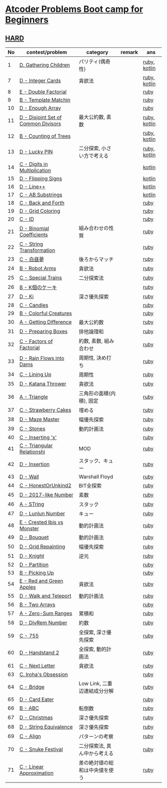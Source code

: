 # [Atcoder Problems Boot camp for Beginners](https://kenkoooo.com/atcoder/#/training)

## [HARD](https://kenkoooo.com/atcoder/#/training/Boot%20camp%20for%20Beginners/3)

| No | contest/problem | category | remark | ans |
|----|-----------------|----------|--------|-----|
| 1 | [D. Gathering Children](https://atcoder.jp/contests/abc136/tasks/abc136_d) | パリティ(偶奇性) | | [ruby](hard/ruby/abc136_d.rb), [kotlin](hard/kotlin/abc136_d.kt) |
| 7 | [D - Integer Cards](https://atcoder.jp/contests/abc127/tasks/abc127_d) | 貪欲法 | | [ruby](hard/ruby/abc127_d.rb), [kotlin](hard/kotlin/abc127_d.kt) |
| 8 | [E - Double Factorial](https://atcoder.jp/contests/abc148/tasks/abc148_e) | | | [ruby](hard/ruby/abc148_e.rb) |
| 9 | [B - Template Matchin](https://atcoder.jp/contests/abc054/tasks/abc054_b) | | | [ruby](hard/ruby/abc054_b.rb) |
| 10 | [D - Enough Array](https://atcoder.jp/contests/abc130/tasks/abc130_d) | | | [ruby](hard/ruby/abc130_d.rb) |
| 11 | [D - Disjoint Set of Common Divisors](https://atcoder.jp/contests/abc142/tasks/abc142_d) | 最大公約数, 素数 | | [ruby](hard/ruby/abc142_d.rb), [kotlin](hard/kotlin/abc142_d.kt) |
| 12 | [B - Counting of Trees](https://atcoder.jp/contests/nikkei2019-2-qual/tasks/nikkei2019_2_qual_b) | | | [ruby](hard/ruby/nikkei2019_2_qual_b.rb), [kotlin](hard/kotlin/nikkei2019_2_qual_b.kt) |
| 13 | [D - Lucky PIN](https://atcoder.jp/contests/sumitrust2019/tasks/sumitb2019_d) | 二分探索, 小さい方で考える | | [ruby](hard/ruby/sumitb2019_d.rb), [kotlin](hard/kotlin/sumitb2019_d.kt) |
| 14 | [C - Digits in Multiplication](https://atcoder.jp/contests/abc057/tasks/abc057_c) | | | [kotlin](hard/kotlin/abc057_c.kt) |
| 15 | [D - Flipping Signs](https://atcoder.jp/contests/abc125/tasks/abc125_d) | | | [kotlin](hard/kotlin/abc125_d.kt) |
| 16 | [D - Line++](https://atcoder.jp/contests/abc160/tasks/abc160_d) | | | [kotlin](hard/kotlin/abc160_d.kt) |
| 17 | [C - AB Substrings](https://atcoder.jp/contests/diverta2019/tasks/diverta2019_c) | | | [kotlin](hard/kotlin/diverta2019_c.kt) |
| 18 | [C - Back and Forth](https://atcoder.jp/contests/abc051/tasks/abc051_c) | | | [ruby](hard/ruby/abc051_c.rb) |
| 19 | [D - Grid Coloring](https://atcoder.jp/contests/abc069/tasks/arc080_b) | | | [ruby](hard/ruby/arc080_b.rb) |
| 20 | [C - ID](https://atcoder.jp/contests/abc113/tasks/abc113_c) | | | [ruby](hard/ruby/abc113_c.rb) |
| 21 | [D - Binomial Coefficients](https://atcoder.jp/contests/abc094/tasks/arc095_b) | 組み合わせの性質 | | [ruby](hard/ruby/arc095_b.rb) |
| 22 | [C - String Transformation](https://atcoder.jp/contests/abc110/tasks/abc110_c) | | | [ruby](hard/ruby/abc110_c.rb) |
| 23 | [C - 白昼夢](https://atcoder.jp/contests/abc049/tasks/arc065_a) | 後ろからマッチ | | [ruby](hard/ruby/arc065_a.rb) |
| 24 | [B - Robot Arms](https://atcoder.jp/contests/keyence2020/tasks/keyence2020_b) | 貪欲法 | | [ruby](hard/ruby/keyence2020_b.rb) |
| 25 | [C - Special Trains](https://atcoder.jp/contests/abc084/tasks/abc084_c) | 二分探索法 | | [ruby](hard/ruby/abc084_c.rb) |
| 26 | [B - K個のケーキ](https://atcoder.jp/contests/code-festival-2016-qualc/tasks/codefestival_2016_qualC_b) | | | [ruby](hard/ruby/codefestival_2016_qualC_b.rb) |
| 27 | [D - Ki](https://atcoder.jp/contests/abc138/tasks/abc138_d) | 深さ優先探索 | | [ruby](hard/ruby/abc138_d.rb) |
| 28 | [C - Candles](https://atcoder.jp/contests/abc107/tasks/arc101_a) |  | | [ruby](hard/ruby/abc107_c.rb) |
| 29 | [B - Colorful Creatures](https://atcoder.jp/contests/agc011/tasks/agc011_b) |  | | [ruby](hard/ruby/agc011_b.rb) |
| 30 | [A - Getting Difference](https://atcoder.jp/contests/agc018/tasks/agc018_a) | 最大公約数 | | [ruby](hard/ruby/agc018_a.rb) |
| 31 | [D - Preparing Boxes](https://atcoder.jp/contests/abc134/tasks/abc134_d) | 排他論理和 | | [ruby](hard/ruby/abc134_d.rb) |
| 32 | [C - Factors of Factorial](https://atcoder.jp/contests/arc067/tasks/arc067_a) | 約数, 素数, 組み合わせ | | [ruby](hard/ruby/arc067_a.rb) |
| 33 | [D - Rain Flows into Dams](https://atcoder.jp/contests/abc133/tasks/abc133_d) | 周期性, 決め打ち | | [ruby](hard/ruby/abc133_d.rb) |
| 34 | [C - Lining Up](https://atcoder.jp/contests/arc066/tasks/arc066_a) | 周期性 | | [ruby](hard/ruby/arc066_a.rb) |
| 35 | [D - Katana Thrower](https://atcoder.jp/contests/abc085/tasks/abc085_d) | 貪欲法 | | [ruby](hard/ruby/abc085_d.rb) |
| 36 | [A - Triangle](https://atcoder.jp/contests/agc036/tasks/agc036_a) | 三角形の面積(内積), 固定 | | [ruby](hard/ruby/agc036_a.rb) |
| 37 | [C - Strawberry Cakes](https://atcoder.jp/contests/ddcc2020-qual/tasks/ddcc2020_qual_c) | 埋める | | [ruby](hard/ruby/ddcc2020_qual_c.rb) |
| 38 | [D - Maze Master](https://atcoder.jp/contests/abc151/tasks/abc151_d) | 幅優先探索 | | [ruby](hard/ruby/abc151_d.rb) |
| 39 | [C - Stones](https://atcoder.jp/contests/tenka1-2019/tasks/tenka1_2019_c) | 動的計画法 | | [ruby](hard/ruby/tenka1_2019_c.rb) |
| 40 | [C - Inserting 'x'](https://atcoder.jp/contests/code-festival-2017-qualc/tasks/code_festival_2017_qualc_c) | | | [ruby](hard/ruby/code_festival_2017_qualc_c.rb) |
| 41 | [C - Triangular Relationshi](https://atcoder.jp/contests/abc108/tasks/arc102_a) | MOD | | [ruby](hard/ruby/arc102_c.rb) |
| 42 | [D - Insertion](https://atcoder.jp/contests/abc064/tasks/abc064_d) | スタック、キュー | | [ruby](hard/ruby/abc064_d.rb) |
| 43 | [D - Wall](https://atcoder.jp/contests/abc079/tasks/abc079_d) | Warshall Floyd | | [ruby](hard/ruby/abc079_d.rb) |
| 44 | [C - HonestOrUnkind2](https://atcoder.jp/contests/abc147/tasks/abc147_c) | BIT全探索 | | [ruby](hard/ruby/abc147_c.rb) |
| 45 | [D - 2017-like Number](https://atcoder.jp/contests/abc084/tasks/abc084_d) | 素数 | | [ruby](hard/ruby/abc084_d.rb) |
| 46 | [A - STring](https://atcoder.jp/contests/agc005/tasks/agc005_a) | スタック | | [ruby](hard/ruby/agc005_a.rb) |
| 47 | [D - Lunlun Number](https://atcoder.jp/contests/abc161/tasks/abc161_d) | キュー | | [ruby](hard/ruby/agc161_d.rb) |
| 48 | [E - Crested Ibis vs Monster](https://atcoder.jp/contests/abc153/tasks/abc153_e) | 動的計画法 | | [ruby](hard/ruby/abc153_e.rb) |
| 49 | [D - Bouquet](https://atcoder.jp/contests/abc156/tasks/abc156_d) | 動的計画法 | | [ruby](hard/ruby/abc156_d.rb) |
| 50 | [D - Grid Repainting](https://atcoder.jp/contests/abc088/tasks/abc088_d) | 幅優先探索 | | [ruby](hard/ruby/abc088_d.rb) |
| 51 | [D - Knight](https://atcoder.jp/contests/abc145/tasks/abc145_d) | 逆元 | | [ruby](hard/ruby/abc145_d.rb) |
| 52 | [D - Partition](https://atcoder.jp/contests/abc112/tasks/abc112_d) | | | [ruby](hard/ruby/abc112_d.rb) |
| 53 | [B - Picking Up](https://atcoder.jp/contests/diverta2019-2/tasks/diverta2019_2_b) | | | [ruby](hard/ruby/diverta2019_2_b.rb) |
| 54 | [E - Red and Green Apples](https://atcoder.jp/contests/abc160/tasks/abc160_e) | 貪欲法 | | [ruby](hard/ruby/abc160_e.rb) |
| 55 | [D - Walk and Teleport](https://atcoder.jp/contests/abc052/tasks/arc067_b) | 動的計画法 | | [ruby](hard/ruby/abc052_d.rb) |
| 56 | [B - Two Arrays](https://atcoder.jp/contests/apc001/tasks/apc001_b) | | | [ruby](hard/ruby/apc001_b.rb) |
| 57 | [A - Zero-Sum Ranges](https://atcoder.jp/contests/agc023/tasks/agc023_a) | 累積和 | | [ruby](hard/ruby/agc023_a.rb) |
| 58 | [D - DivRem Number](https://atcoder.jp/contests/diverta2019/tasks/diverta2019_d) | 約数 | | [ruby](hard/ruby/diverta2019_d.rb) |
| 59 | [C - 755](https://atcoder.jp/contests/abc114/tasks/abc114_c) | 全探索, 深さ優先探索 | | [ruby](hard/ruby/abc114_c.rb) |
| 60 | [D - Handstand 2](https://atcoder.jp/contests/abc152/tasks/abc152_d) | 全探索, 動的計画法 | | [ruby](hard/ruby/abc152_d.rb) |
| 61 | [C - Next Letter](https://atcoder.jp/contests/code-festival-2016-quala/tasks/codefestival_2016_qualA_c) | 貪欲法 | | [ruby](hard/ruby/codefestival_2016_qualA_c.rb) |
| 63 | [C. Iroha's Obsession](https://atcoder.jp/contests/arc058/tasks/arc058_a) | | | [ruby](hard/ruby/arc058_a.rb) |
| 64 | [C - Bridge](https://atcoder.jp/contests/abc075/tasks/abc075_c) | Low Link, 二重辺連結成分分解 | | [ruby](hard/ruby/abc075_c.rb) |
| 65 | [D - Card Eater](https://atcoder.jp/contests/abc053/tasks/arc068_b) | | | [ruby](hard/ruby/abc053_d.rb) |
| 66 | [B - ABC](https://atcoder.jp/contests/agc034/tasks/agc034_b) | 転倒数 | | [ruby](hard/ruby/abc034_b.rb) |
| 67 | [D - Christmas](https://atcoder.jp/contests/abc115/tasks/abc115_d) | 深さ優先探索 | | [ruby](hard/ruby/abc115_d.rb) |
| 68 | [D - String Equivalence](https://atcoder.jp/contests/panasonic2020/tasks/panasonic2020_d) | 深さ優先探索 | | [ruby](hard/ruby/panasonic2020_d.rb) |
| 69 | [C - Align](https://atcoder.jp/contests/tenka1-2018/tasks/tenka1_2018_c) | パターンの考察 | | [ruby](hard/ruby/tenka1_2018_c.rb) |
| 70 | [C - Snuke Festival](https://atcoder.jp/contests/abc077/tasks/arc084_a) | 二分探索法, 真ん中から考える | | [ruby](hard/ruby/abc077_c.rb) |
| 71 | [C - Linear Approximation](https://atcoder.jp/contests/abc102/tasks/arc100_a) | 差の絶対値の総和は中央値を使う | | [ruby](hard/ruby/abc102_c.rb) |

